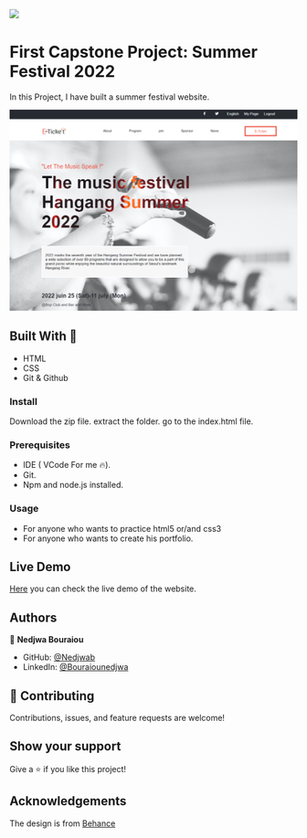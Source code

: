  ![](https://img.shields.io/badge/Microverse-blueviolet) 

# First Capstone Project: Summer Festival 2022

In this Project, I have built a summer festival website.

![alt text](https://github.com/nedjwab/E-ticket-Capstone/blob/project-branch/images/Mainscreenshot.png)
 
 

## Built With 🔨

- HTML
- CSS
- Git & Github

 

### Install
Download the zip file.
extract the folder.
go to the index.html file.


### Prerequisites

- IDE (  VCode For me 🔥).
- Git.
- Npm and node.js installed.


### Usage

- For anyone who wants to practice html5 or/and css3
- For anyone who wants to create his portfolio.

## Live Demo 
[Here](https://nedjwab.github.io/E-ticket-Capstone/) you can check the live demo of the website.
## Authors

👤 **Nedjwa Bouraiou**


- GitHub: [@Nedjwab](https://github.com/nedjwab)
- LinkedIn: [@Bouraiounedjwa](https://www.linkedin.com/feed/)


## 🤝 Contributing

Contributions, issues, and feature requests are welcome!

## Show your support

Give a ⭐️ if you like this project!


##  Acknowledgements
The design is from [Behance](https://www.behance.net/adagio07)


